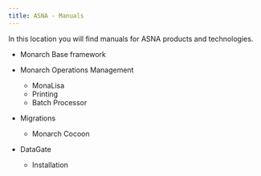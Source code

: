 ```yaml
---
title: ASNA - Manuals
---
```


In this location you will find manuals for ASNA products and technologies.

- Monarch Base framework

- Monarch Operations Management
    - MonaLisa
    - Printing
    - Batch Processor

- Migrations
    - Monarch Cocoon

- DataGate
    - Installation


